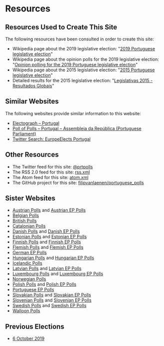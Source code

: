 # Resources

## Resources Used to Create This Site

The following resources have been consulted in order to create this site:

+ Wikipedia page about the 2019 legislative election: "[2019 Portuguese legislative election](https://en.wikipedia.org/wiki/2019_Portuguese_legislative_election)"
+ Wikipedia page about the opinion polls for the 2019 legislative election: "[Opinion polling for the 2019 Portuguese legislative election](https://en.wikipedia.org/wiki/Opinion_polling_for_the_2019_Portuguese_legislative_election)"
+ Wikipedia page about the 2015 legislative election: "[2015 Portuguese legislative election](https://en.wikipedia.org/wiki/2015_Portuguese_legislative_election)"
+ Detailed results for the 2015 legislative election: "[Legislativas 2015 - Resultados Globais](https://www.eleicoes.mai.gov.pt/legislativas2015/#%00)"

## Similar Websites

The following websites provide similar information to this website:

+ [Electograph – Portugal](http://www.electograph.com/search/label/Portugal)
+ [Poll of Polls – Portugal – Assembleia da República (Portuguese Parliament)](https://pollofpolls.eu/PT)
+ [Twitter Search: EuropeElects Portugal](https://twitter.com/search?f=tweets&vertical=default&q=europeelects%20portugal&src=typd)

## Other Resources

+ The Twitter feed for this site: [@prtpolls](https://twitter.com/prtpolls)
+ The RSS 2.0 feed for this site: [rss.xml](rss.xml)
+ The Atom feed for this site: [atom.xml](atom.xml)
+ The GitHub project for this site: [filipvanlaenen/portuguese_polls](https://github.com/filipvanlaenen/portuguese_polls)

## Sister Websites

+ [Austrian Polls](https://filipvanlaenen.github.io/austrian_polls/) and [Austrian EP Polls](https://filipvanlaenen.github.io/austrian_ep_polls/)
+ [Belgian Polls](https://filipvanlaenen.github.io/belgian_polls/)
+ [British Polls](https://filipvanlaenen.github.io/british_polls/)
+ [Catalonian Polls](https://filipvanlaenen.github.io/catalonian_polls/)
+ [Danish Polls](https://filipvanlaenen.github.io/danish_polls/) and [Danish EP Polls](https://filipvanlaenen.github.io/danish_ep_polls/)
+ [Estonian Polls](https://filipvanlaenen.github.io/estonian_polls/) and [Estonian EP Polls](https://filipvanlaenen.github.io/estonian_ep_polls/)
+ [Finnish Polls](https://filipvanlaenen.github.io/finnish_polls/) and [Finnish EP Polls](https://filipvanlaenen.github.io/finnish_ep_polls/)
+ [Flemish Polls](https://filipvanlaenen.github.io/flemish_polls/) and [Flemish EP Polls](https://filipvanlaenen.github.io/flemish_ep_polls/)
+ [German EP Polls](https://filipvanlaenen.github.io/german_ep_polls/)
+ [Hungarian Polls](https://filipvanlaenen.github.io/hungarian_polls/) and [Hungarian EP Polls](https://filipvanlaenen.github.io/hungarian_ep_polls/)
+ [Icelandic Polls](https://filipvanlaenen.github.io/icelandic_polls/)
+ [Latvian Polls](https://filipvanlaenen.github.io/latvian_polls/) and [Latvian EP Polls](https://filipvanlaenen.github.io/latvian_ep_polls/)
+ [Luxembourg Polls](https://filipvanlaenen.github.io/luxembourg_polls/) and [Luxembourg EP Polls](https://filipvanlaenen.github.io/luxembourg_ep_polls/)
+ [Norwegian Polls](https://filipvanlaenen.github.io/norwegian_polls/)
+ [Polish Polls](https://filipvanlaenen.github.io/polish_polls/) and [Polish EP Polls](https://filipvanlaenen.github.io/polish_ep_polls/)
+ [Portuguese EP Polls](https://filipvanlaenen.github.io/portuguese_ep_polls/)
+ [Slovakian Polls](https://filipvanlaenen.github.io/slovakian_polls/) and [Slovakian EP Polls](https://filipvanlaenen.github.io/slovakian_ep_polls/)
+ [Slovenian Polls](https://filipvanlaenen.github.io/slovenian_polls/) and [Slovenian EP Polls](https://filipvanlaenen.github.io/slovenian_ep_polls/)
+ [Swedish Polls](https://filipvanlaenen.github.io/swedish_polls/) and [Swedish EP Polls](https://filipvanlaenen.github.io/swedish_ep_polls/)
+ [Walloon Polls](https://filipvanlaenen.github.io/walloon_polls/)

## Previous Elections

+ [6 October 2019](20191006/index.html)
